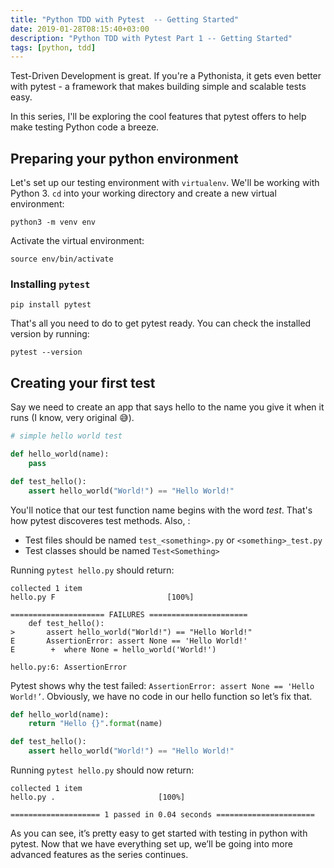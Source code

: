 ```yaml
---
title: "Python TDD with Pytest  -- Getting Started"
date: 2019-01-28T08:15:40+03:00
description: "Python TDD with Pytest Part 1 -- Getting Started"
tags: [python, tdd]
---
```

Test-Driven Development is great. If you're a Pythonista, it gets even better with pytest - a framework that makes building simple and scalable tests easy. 

In this series, I'll be exploring the cool features that pytest offers to help make testing Python code a breeze.

## Preparing your python environment
Let's set up our testing environment with `virtualenv`. We'll be working with Python 3. `cd` into your working directory and create a new virtual environment:

```shell
python3 -m venv env
```

Activate the virtual environment:

```shell
source env/bin/activate
```
### Installing `pytest`

```shell
pip install pytest
```

That's all you need to do to get pytest ready. You can check the installed version by running:

```shell
pytest --version
```

## Creating your first test
Say we need to create an app that says hello to the name you give it when it runs (I know, very original 😅). 

```python
# simple hello world test

def hello_world(name):
    pass

def test_hello():
    assert hello_world("World!") == "Hello World!"	
```

You'll notice that our test function name begins with the word _test_. That's how pytest discoveres test methods. Also, :

* Test files should be named `test_<something>.py` or `<something>_test.py`
* Test classes should be named `Test<Something>`

Running `pytest hello.py` should return:

```shell
collected 1 item
hello.py F                         [100%]

===================== FAILURES ======================
    def test_hello():
>       assert hello_world("World!") == "Hello World!"
E       AssertionError: assert None == 'Hello World!'
E        +  where None = hello_world('World!')

hello.py:6: AssertionError
```

Pytest shows why the test failed: `AssertionError: assert None == 'Hello World!’`. Obviously, we have no code in our hello function so let’s fix that.

```python
def hello_world(name):
    return "Hello {}".format(name)

def test_hello():
    assert hello_world("World!") == "Hello World!"
```

Running `pytest hello.py` should now return:

```shell
collected 1 item     
hello.py .                       [100%]

==================== 1 passed in 0.04 seconds ======================
```

As you can see, it’s pretty easy to get started with testing in python with pytest. Now that we have everything set up, we’ll be going into more advanced features as the series continues.